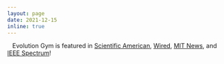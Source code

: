 ```yaml
---
layout: page
date: 2021-12-15
inline: true
---
```


<i class="fas fa-newspaper"></i> &nbsp;&nbsp; Evolution Gym is featured in [Scientific American](https://www.scientificamerican.com/article/evolution-gym-sculpts-novel-robot-bodies-and-brains/), [Wired](https://www.wired.com/story/see-little-robots-get-swole-in-this-virtual-gym/), [MIT News](https://news.mit.edu/2021/system-designing-training-intelligent-soft-robots-1207), and [IEEE Spectrum](https://spectrum.ieee.org/robot-design)!
